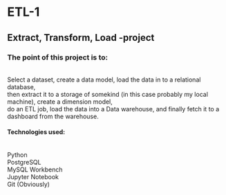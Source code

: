 # ETL-1
## Extract, Transform, Load -project  

### The point of this project is to: 
<br>
Select a dataset, create a data model, load the data in to a relational database, 
<br> 
then extract it to a storage of somekind (in this case probably my local machine), create a dimension model,
<br> 
do an ETL job, load the data into a Data warehouse, and finally fetch it to a dashboard from the warehouse.
<br>

#### Technologies used: 
<br>
Python <br>
PostgreSQL <br>
MySQL Workbench <br>
Jupyter Notebook <br>
Git (Obviously) <br>
